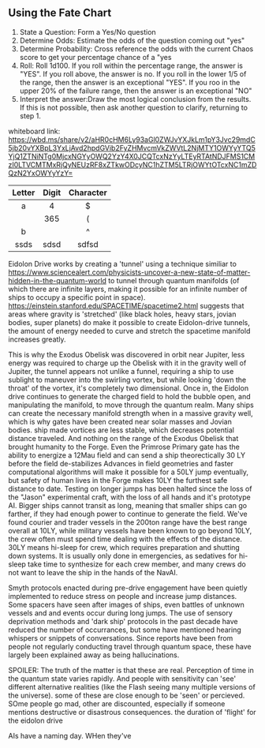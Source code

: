<link rel="stylesheet" href="./modest.css">









## Using the Fate Chart

1. State a Question: Form a Yes/No question
2. Determine Odds: Estimate the odds of the question coming out "yes"
3. Determine Probability: Cross reference the odds with the current Chaos score to get your percentage chance of a "yes
4. Roll: Roll 1d100. If you roll within the percentage range, the answer is "YES". If you roll above, the answer is no. If you roll in the lower 1/5 of the range, then the answer is an exceptional "YES". If you roo in the upper 20% of the failure range, then the answer is an exceptional "NO"
5. Interpret the answer:Draw the most logical conclusion from the results. If this is not possible, then ask another question to clarify, returning to step 1.

whiteboard link: https://wbd.ms/share/v2/aHR0cHM6Ly93aGl0ZWJvYXJkLm1pY3Jvc29mdC5jb20vYXBpL3YxLjAvd2hpdGVib2FyZHMvcmVkZWVtL2NjMTY1OWYyYTQ5YjQ1ZTNiNTg0MjcxNGYyOWQ2YzY4X0JCQTcxNzYyLTEyRTAtNDJFMS1CMzI0LTVCMTMxRjQyNEUzRF8xZTkwODcyNC1hZTM5LTRjOWYtOTcxNC1mZDQzN2YxOWYyYzY=

| Letter | Digit | Character |
| :----: | :---: | :-------: |
|   a    |   4   |     $     |
|        |  365  |     (     |
|   b    |       |     ^     |
|  ssds  | sdsd  |   sdfsd   |

Eidolon Drive works by creating a 'tunnel' using a technique similiar to https://www.sciencealert.com/physicists-uncover-a-new-state-of-matter-hidden-in-the-quantum-world to tunnel through quantum manifolds (of which there are infinite layers, making it possible for an infinite number of ships to occupy a specific point in space). https://einstein.stanford.edu/SPACETIME/spacetime2.html suggests that areas where gravity is 'stretched' (like black holes, heavy stars, jovian bodies, super planets) do make it possible to create Eidolon-drive tunnels, the amount of energy needed to curve and stretch the spacetime manifold increases greatly.

This is why the Exodus Obelisk was discovered in orbit near Jupiter, less energy was required to charge up the Obelisk with it in the gravity well of Jupiter, the tunnel appears not unlike a funnel, requiring a ship to use sublight to maneuver into the swirling vortex, but while looking 'down the throat' of the vortex, it's completely two dimensional. Once in, the Eidolon drive continues to generate the charged field to hold the bubble open, and manipulating the manifold, to move through the quantum realm. Many ships can create the necessary manifold strength when in a massive gravity well, which is why gates have been created near solar masses and Jovian bodies. ship made vortices are less stable, which decreases potential distance traveled. And nothing on the range of the Exodus Obelisk that brought humanity to the Forge. Even the Primrose Primary gate has the ability to energize a 12Mau field and can send a ship theorectically 30 LY before the field de-stabilizes Advances in field geometries and faster computational algorithms will make it possible for a 50LY jump eventually, but safety of human lives in the Forge makes 10LY the furthest safe distance to date. Testing on longer jumps has been halted since the loss of the "Jason" experimental craft, with the loss of all hands and it's prototype AI. Bigger ships cannot transit as long, meaning that smaller ships can go farther, if they had enough power to continue to generate the field. We've found courier and trader vessels in the 200ton range have the best range overall at 10LY, while military vessels have been known to go beyond 10LY, the crew often must spend time dealing with the effects of the distance. 30LY means hi-sleep for crew, which requires preparation and shutting down systems. It is usually only done in emergencies, as sedatives for hi-sleep take time to synthesize for each crew member, and many crews do not want to leave the ship in the hands of the NavAI.

Smyth protocols enacted during pre-drive engagement have been quietly implemented to reduce stress on people and increase jump distances. Some spacers have seen after images of ships, even battles of unknown vessels and and events occur during long jumps. The use of sensory deprivation methods and 'dark ship' protocols in the past decade have reduced the number of occurrances, but some have mentioned hearing whispers or snippets of conversations. Since reports have been from people not regularly conducting travel through quantum space, these have largely been explained away as being hallucinations. 

SPOILER: The truth of the matter is that these are real. Perception of time in the quantum state varies rapidly. And people with sensitivity can 'see' different alternative realities (like the Flash seeing many multiple versions of the universe). some of these are close enough to be 'seen' or percieved. SOme people go mad, other are discounted, especially if someone mentions destructive or disastrous consequences. the duration of 'flight' for the eidolon drive

AIs have a naming day. WHen they've 